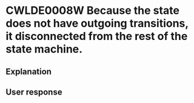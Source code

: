 # CWLDE0008W Because the state does not have outgoing transitions, it disconnected from the rest of the state machine.

## Explanation

## User response